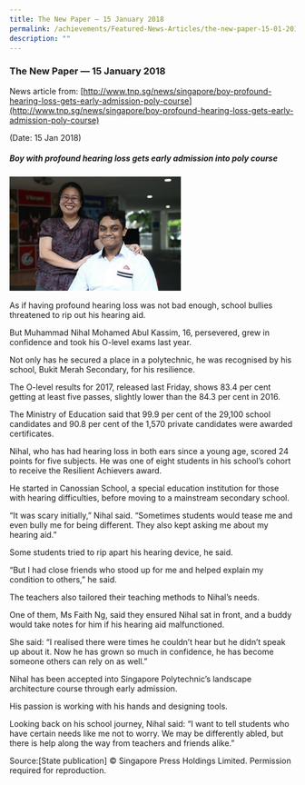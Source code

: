 ```yaml
---
title: The New Paper — 15 January 2018
permalink: /achievements/Featured-News-Articles/the-new-paper-15-01-2018/
description: ""
---
```

### The New Paper — 15 January 2018

News article&nbsp;from: [http://www.tnp.sg/news/singapore/boy-profound-hearing-loss-gets-early-admission-poly-course](http://www.tnp.sg/news/singapore/boy-profound-hearing-loss-gets-early-admission-poly-course)

(Date: 15 Jan 2018)

##### Boy with profound hearing loss gets early admission into poly course

<img src="/images/news4.png" style="width:60%">  

As if having profound hearing loss was not bad enough, school bullies threatened to rip out his hearing aid.

But Muhammad Nihal Mohamed Abul Kassim, 16, persevered, grew in confidence and took his O-level exams last year.

Not only has he secured a place in a polytechnic, he was recognised by his school, Bukit Merah Secondary, for his resilience.

The O-level results for 2017, released last Friday, shows 83.4 per cent getting at least five passes, slightly lower than the 84.3 per cent in 2016.

The Ministry of Education said that 99.9 per cent of the 29,100 school candidates and 90.8 per cent of the 1,570 private candidates were awarded certificates.

Nihal, who has had hearing loss in both ears since a young age, scored 24 points for five subjects. He was one of eight students in his school’s cohort to receive the Resilient Achievers award.

He started in Canossian School, a special education institution for those with hearing difficulties, before moving to a mainstream secondary school.

“It was scary initially,” Nihal said. “Sometimes students would tease me and even bully me for being different. They also kept asking me about my hearing aid.”

Some students tried to rip apart his hearing device, he said.

“But I had close friends who stood up for me and helped explain my condition to others,” he said.

The teachers also tailored their teaching methods to Nihal’s needs.

One of them, Ms Faith Ng, said they ensured Nihal sat in front, and a buddy would take notes for him if his hearing aid malfunctioned.

She said: “I realised there were times he couldn’t hear but he didn’t speak up about it. Now he has grown so much in confidence, he has become someone others can rely on as well.”

Nihal has been accepted into Singapore Polytechnic’s landscape architecture course through early admission.

His passion is working with his hands and designing tools.

Looking back on his school journey, Nihal said: “I want to tell students who have certain needs like me not to worry. We may be differently abled, but there is help along the way from teachers and friends alike.”

Source:\[State publication\] ©️ Singapore Press Holdings Limited. Permission required for reproduction.